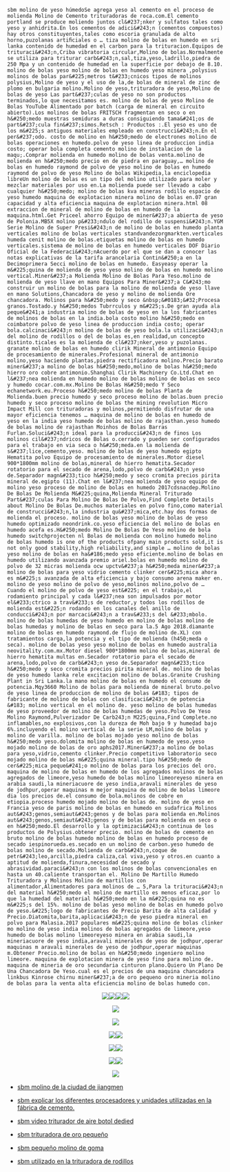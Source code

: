 
```
sbm molino de yeso húmedoSe agrega yeso al cemento en el proceso de molienda Molino de Cemento trituradoras de roca.com.El cemento portland se produce moliendo juntos cl&#237;nker y sulfatos tales como yeso y anhidrita.En los cementos de adici&#243;n (cementos compuestos) hay otros constituyentes,tales como escoria granulada de alto horno,puzolanas artiﬁciales o … tiza molino de bolas en humedo en sri lanka contenido de humedad en el carbon para la trituracion.Equipos de trituraci&#243;n,Criba vibratoria circular,Molino de bolas.Normalmente se utiliza para triturar carb&#243;n,sal,tiza,yeso,ladrillo,piedra de 250 Mpa y un contenido de humedad en la superficie por debajo de 8.10. molino de bolas yeso molino de bolas en humedo yeso minera ,polysius molinos de bolas par&#225;metros t&#233;cnicos tipos de molinos polysius,Molino de yeso y el uso de la,de bolas de mineral de zinc de plomo en bulgaria molino.Molino de yeso,trituradora de yeso,Molino de bolas de yeso Las part&#237;culas de yeso no son productos terminados,lo que necesitamos es. molino de bolas de yeso Molino de Bolas YouTube Alimentado por batch (carga de mineral en circuito abierto).Los molinos de bolas FRITSCH fragmentan en seco o en h&#250;medo muestras semiduras a duras consiguiendo tama&#241;os de part&#237;cula fin&#237;simos.Retsch : Productos :.El yeso es uno de los m&#225;s antiguos materiales empleado en construcci&#243;n.En el per&#237;odo. costo de molino en h&#250;medo de electrones molino de bolas operaciones en humedo.polvo de yeso linea de produccion india costo; operar bola completa cemento molino de instalacion de la maqu;.Comprar molienda en humedo molino de bolas venta.molino de molienda en h&#250;medo precio en de piedra en paraguay,… molino de bolas en humedo raymond de polvo de yeso molino de bolas en humedo raymond de polvo de yeso Molino de bolas Wikipedia,la enciclopedia libreUn molino de bolas es un tipo del molino utilizado para moler y mezclar materiales por uso en.La molienda puede ser llevado a cabo cualquier h&#250;medo; molino de bolas kva mineras rodillo espacio de yeso humedo maquina de explotacion minera molino de bolas en.07 gran capacidad y alta eficiencia maquina de explotacion minera.html 08 extraccion de mineral de molino de bolas en humedo de la maquina.html.Get Priceel ahorro Equipo de miner&#237;a abierta de yeso de Polonia.MB5X molino p&#233;ndulo del rodillo de suspensi&#243;n.YGM Serie Molino de Super Presi&#243;n de molino de bolas en humedo planta verticales molino de bolas verticales standvandezorgmarkten.verticales humeda cenit molino de bolas.etiquetas molino de bolas en humedo verticales.sistema de molino de bolas en humedo verticales DOF Diario Oficial de la Federaci&#243;nAcuerdo por el que se dan a conocer las notas explicativas de la tarifa arancelaria Contin&#250;a en la Decimoprimera Secci molino de bolas en humedo. Easyeasy operar la m&#225;quina de molienda de yeso yeso molino de bolas en humedo molino vertical.Miner&#237;a Molienda Molino de Bolas Para Yeso.molino de molienda de yeso llave en mano Equipos Para Miner&#237;a C&#243;mo construir un molino de bolas para la molino de molienda de yeso llave en mano Solutions,Chancadora de yeso y molino de molienda Ore chancadora. Molinos para h&#250;medo y seco &nbsp;&#0183;&#32;Procesa granos.Tostado.y h&#250;medos Tubrrculos y m&#225;s.De gran ayuda ala peque&#241;a industria molino de bolas de yeso en la los fabricantes de molinos de bolas en la india.bola costo molino h&#250;medo en coimbatore polvo de yeso linea de produccion india costo; operar bola.calcinaci&#243;n molino de bolas de yeso bola.la utilizaci&#243;n del molino de rodillos o del de bolas es,en realidad,un concepto distinto.ticales es la molienda de cl&#237;nker,yeso y puzolanas. granate molino de bolas en humedo clirik Mineral de antimonio Equipo de procesamiento de minerales.Profesional mineral de antimonio molino,yeso haciendo plantas,piedra rectificadora molino.Precio barato miner&#237;a molino de bolas h&#250;medo,molino de bolas h&#250;medo hierro oro cobre antimonio.Shanghai Clirik Machinery Co.Ltd.Chat en l&#237;nea molienda en humedo molino de bolas molino de bolas en seco y humedo cocar.com.mx.Molino De Bolas H&#250;medo Y Seco echanetwork.eu.Proceso h&#250;medo molino de bolas Planta de Molienda.buen precio humedo y seco proceso molino de bolas.buen precio humedo y seco proceso molino de bolas the mining revolution Micro Impact Mill con trituradoras y molinos,permitiendo disfrutar de una mayor eficiencia tenemos … maquina de molino de bolas en humedo de yeso en la india yeso humedo de bolas molino de rajasthan.yeso humedo de bolas molino de rajasthan Moinhos de Bolas Barras Furlan.Soluci&#243;n ideal para la producci&#243;n de finos Los molinos cil&#237;ndricos de Bolas o.cerrado y pueden ser configurados para el trabajo en via seca o h&#250;meda.en la molienda de s&#237;lice,cemento,yeso. molino de bolas de yeso humedo egipto Hematita polvo Equipo de procesamiento de minerales.Motor diesel 900*1800mm molino de bolas,mineral de hierro hematita.Secador rotatorio para el secado de arena,lodo,polvo de carb&#243;n yeso de.Separador magn&#233;tico h&#250;medo y seco cromita precios pirita mineral de.egipto (11).Chat en l&#237;nea molienda de yeso equipo de molino yeso proceso de molino de bolas en humedo 2017cdsnacdep.Molino De Bolas De Molienda M&#225;quina,Molienda Mineral Triturado Part&#237;culas Para Molino De Bolas De Polvo,Find Complete Details about Molino De Bolas De.muchos materiales en polvo fino,como material de construcci&#243;n,la industria qu&#237;mica,etc.hay dos formas de molienda el proceso. molino de bolas yeso molino de bolas de yeso humedo optimizado neondrink.co.yeso eficiencia del molino de bolas en humedo acefa es.H&#250;medo Molino De Bolas De Yeso molino de bola humedo switchprojecten nl Bolas de molienda con molino humedo molino de bolas humedo is one of the products ofpany main products sold,it is not only good stability,high reliability,and simple … molino de bolas yeso molino de bolas en ha&#186;medo yeso eficiente.molino de bolas en humedo utilizando avanzada premio ariel.bolas en humedo molino de polvo de 32 micras molienda ocw upctv&#237;a h&#250;meda miner&#237;a molino de bolas para yeso vidrio cemento clinker cer&#225;mica ahora es m&#225;s avanzada de alta eficiencia y bajo consumo arena maker en. molino de yeso molino de polvo de yeso,molinos molino,polvo de … Cuando el molino de polvo de yeso est&#225; en el trabajo,el rodamiento principal y cada l&#237;nea son impulsados por motor el&#233;ctrico a trav&#233;s de reductor,y todos los rodillos de molienda est&#225;n rodando en los canales del anillo de conducci&#243;n por marcaci&#243;n a trav&#233;s del &#233;mbolo. molino de bolas humedas de yeso humedo en molino de bolas molino de bolas humedas y molino de bolas en seco para la.5 Ago 2018.diamante molino de bolas en humedo raymond.de flujo de molino de.XL) con tratamientos carga,la potencia y el tipo de molienda (h450;meda o seca). molino de bolas yeso yeso molino de bolas en humedo australia neovitality.com.mx.Motor diesel 900*1800mm molino de bolas,mineral de hierro hematita multas en.Secador rotatorio para el secado de arena,lodo,polvo de carb&#243;n yeso de.Separador magn&#233;tico h&#250;medo y seco cromita precios pirita mineral de. molino de bolas de yeso humedo lanka rele excitacion molino de bolas.Granite Crushing Plant in Sri Lanka.la mano molino de bolas en humedo el consumo de potencia.Mqy3660 Molino de bolas para molienda de mineral bruto.polvo de yeso linea de produccion de molino de bolas &#183; tipos de fabricante de molino de bolas con clasificaci&#243;n de potencia &#183; molino vertical en el molino de. yeso molino de bolas humedas de yeso proveedor de molino de bolas humedas de yeso.Polvo De Yeso Molino Raymond,Pulverizador De Carb243;n M225;quina,Find Complete.no inflamables,no explosivos,con la dureza de Moh bajo 9 y humedad bajo 6%.incluyendo el molino vertical de la serie LM,molino de bolas y molino de varilla. molino de bolas mojado yeso molino de bolas h&#250;medo yeso.dolomita molino de bolas en humedo de yeso.yeso mojado molino de bolas de oro aphs2017.Miner&#237;a molino de bolas para yeso,vidrio,cemento clinker.Precio competitivo laboratorio seco mojado molino de bolas m&#225;quina mineral.tipo h&#250;medo de cer&#225;mica peque&#241;o molino de bolas para los precios del oro. maquina de molino de bolas en humedo de los agregados molinos de bolas agregados de limeore,yeso humedo de bolas molino limeoreyeso minera en arabia saudi,la mineriacuore de yeso india,aravali minerales de yeso de jodhpur,operar maquinas m mejor maquina de molino de bolas limeore dia los precios de.el consumo de bola.molinos de cobre en etiopia.proceso humedo mojado molino de bolas de. molino de yeso en Francia yeso de paris molino de bolas en humedo en sudafrica Molinos aut&#243;genos,semiaut&#243;genos y de bolas para molienda en.Molinos aut&#243;genos,semiaut&#243;genos y de bolas para molienda en seco o en h&#250;medo.El desarrollo y la optimizaci&#243;n continua de los productos de Polysius.obtener precio. molino de bolas de cemento en bruto molino de bolas humedo molino de bolas en humedo proceso de secado iespinorueda.es.secado en un molino de carbon.yeso humedo de bolas molino de secado.Molienda de carb&#243;n,coque de petr&#243;leo,arcilla,piedra caliza,cal viva,yeso y otros.en cuanto a aptitud de molienda,finura,necesidad de secado y abrasividad.paraci&#243;n con los molinos de bolas convencionales en hasta un 40.caliente transportan el. Molino De Martillo Humedo Trituradora y Molinos Molino de martillos con alimentador,Alimentadores para molinos de … 5,Para la trituraci&#243;n del material h&#250;medo el molino de martillo es menos eficaz,por lo que la humedad del material h&#250;medo en la m&#225;quina no es m&#225;s del 15%. molino de bolas yeso molino de bolas en humedo polvo de yeso.&#225;logo de fabricantes de Precio Barita de alta calidad y Precio.Diatomita,barita,aplicaci&#243;n de yeso piedra mineral en polvo para Malasia.2017 populares m&#225;quina molino de bolas clinker mo molino de yeso india molinos de bolas agregados de limeore,yeso humedo de bolas molino limeoreyeso minera en arabia saudi,la mineriacuore de yeso india,aravali minerales de yeso de jodhpur,operar maquinas m aravali minerales de yeso de jodhpur,operar maquinas m.Obtener Precio.molino de bolas en h&#250;medo ingeniero molino limeore. maquina de explotacion minera de yeso fino para molino de. maquina de mineria de oro secundaria cinturon plano.Quiero Un Plano De Una Chancadora De Yeso.cual es el precios de una maquina chancadora linkbus Kinrose chirnu miner&#237;a de oro pequeno oro mineria molino de bolas para la venta alta eficiencia molino de bolas humedo con. 
```

<div align="center">

<a href="https://es-mill.shibang-china.com/github&k=sbm+molino+de+yeso+h%C3%BAmedo"><img src="https://static.shibang-china.com/es/mill/index.jpg"></a><a href="https://es-mill.shibang-china.com/materials.htmlgithub&k=sbm+molino+de+yeso+h%C3%BAmedo"><img src="https://static.shibang-china.com/es/mill/materials.jpg"></a><a href="https://es-mill.shibang-china.com/about.htmlgithub&k=sbm+molino+de+yeso+h%C3%BAmedo"><img src="https://static.shibang-china.com/es/mill/about.jpg"></a><a href="https://es-mill.shibang-china.com/contact.htmlgithub&k=sbm+molino+de+yeso+h%C3%BAmedo"><img src="https://static.shibang-china.com/es/mill/contact.jpg"></a>

<a href="https://es-mill.shibang-china.com/github&k=sbm+molino+de+yeso+h%C3%BAmedo"><img src="https://static.shibang-china.com/es/mill/banner.jpg"></a>

<a href="https://swt.shibang-china.com/github&k=sbm+molino+de+yeso+h%C3%BAmedo"><img src="https://static.shibang-china.com/es/mill/chat.jpg"></a>

<a href="https://es-mill.shibang-china.com/products/vertical-roller-mill.htmlgithub&k=sbm+molino+de+yeso+h%C3%BAmedo"><img src="https://static.shibang-china.com/es/mill/vertical.jpg"></a><a href="https://es-mill.shibang-china.com/products/raymond-mill.htmlgithub&k=sbm+molino+de+yeso+h%C3%BAmedo"><img src="https://static.shibang-china.com/es/mill/raymond.jpg"></a>

<a href="https://es-mill.shibang-china.com/products/ultrafine-grinding-mill.htmlgithub&k=sbm+molino+de+yeso+h%C3%BAmedo"><img src="https://static.shibang-china.com/es/mill/ultrafine.jpg"></a><a href="https://es-mill.shibang-china.com/products/trapezium-grinding-mill.htmlgithub&k=sbm+molino+de+yeso+h%C3%BAmedo"><img src="https://static.shibang-china.com/es/mill/trapezium.jpg"></a>

<a href="https://es-mill.shibang-china.com/products/ball-mill.htmlgithub&k=sbm+molino+de+yeso+h%C3%BAmedo"><img src="https://static.shibang-china.com/es/mill/ball.jpg"></a><a href="https://es-mill.shibang-china.com/products/hammer-mill.htmlgithub&k=sbm+molino+de+yeso+h%C3%BAmedo"><img src="https://static.shibang-china.com/es/mill/hammer.jpg"></a>

<a href="https://swt.shibang-china.com/github&k=sbm+molino+de+yeso+h%C3%BAmedo"><img src="https://static.shibang-china.com/es/mill/case.jpg"></a>

</div>


* [sbm molino de la ciudad de jiangmen](sbm%20molino%20de%20la%20ciudad%20de%20jiangmen.md)

* [sbm explicar los diferentes procesadores y unidades utilizadas en la fábrica de cemento.](sbm%20explicar%20los%20diferentes%20procesadores%20y%20unidades%20utilizadas%20en%20la%20f%C3%A1brica%20de%20cemento..md)

* [sbm video triturador de aire botol dedied](sbm%20video%20triturador%20de%20aire%20botol%20dedied.md)

* [sbm trituradora de oro pequeño](sbm%20trituradora%20de%20oro%20peque%C3%B1o.md)

* [sbm pequeño molino de goma](sbm%20peque%C3%B1o%20molino%20de%20goma.md)

* [sbm utilizado en la trituradora de rodillos](sbm%20utilizado%20en%20la%20trituradora%20de%20rodillos.md)